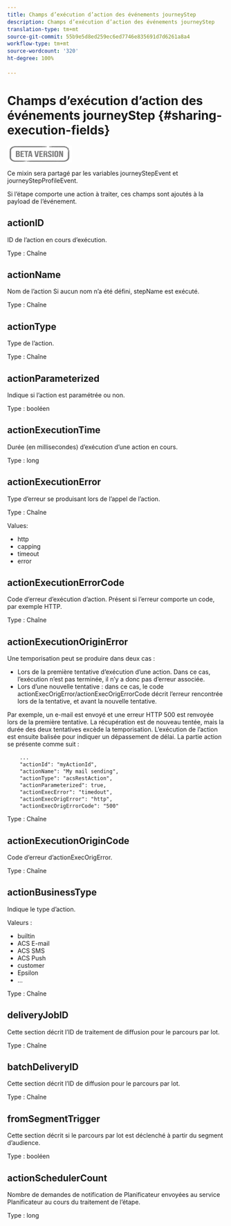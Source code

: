 ```yaml
---
title: Champs d’exécution d’action des événements journeyStep
description: Champs d’exécution d’action des événements journeyStep
translation-type: tm+mt
source-git-commit: 55b9e5d8ed259ec6ed7746e835691d7d6261a8a4
workflow-type: tm+mt
source-wordcount: '320'
ht-degree: 100%

---
```


# Champs d’exécution d’action des événements journeyStep {#sharing-execution-fields}

![](../assets/do-not-localize/badge.png)

Ce mixin sera partagé par les variables journeyStepEvent et journeyStepProfileEvent.

Si l’étape comporte une action à traiter, ces champs sont ajoutés à la payload de l’événement.

## actionID

ID de l’action en cours d’exécution.

Type : Chaîne

## actionName

Nom de l’action Si aucun nom n’a été défini, stepName est exécuté.

Type : Chaîne

## actionType

Type de l’action.

Type : Chaîne

## actionParameterized

Indique si l’action est paramétrée ou non.

Type : booléen

## actionExecutionTime

Durée (en millisecondes) d’exécution d’une action en cours.

Type : long

## actionExecutionError

Type d’erreur se produisant lors de l’appel de l’action.

Type : Chaîne

Values:
* http
* capping
* timeout
* error

## actionExecutionErrorCode

Code d’erreur d’exécution d’action. Présent si l’erreur comporte un code, par exemple HTTP.

Type : Chaîne

## actionExecutionOriginError

Une temporisation peut se produire dans deux cas :

* Lors de la première tentative d’exécution d’une action. Dans ce cas, l’exécution n’est pas terminée, il n’y a donc pas d’erreur associée.
* Lors d’une nouvelle tentative : dans ce cas, le code actionExecOrigError/actionExecOrigErrorCode décrit l’erreur rencontrée lors de la tentative, et avant la nouvelle tentative.

Par exemple, un e-mail est envoyé et une erreur HTTP 500 est renvoyée lors de la première tentative. La récupération est de nouveau tentée, mais la durée des deux tentatives excède la temporisation. L’exécution de l’action est ensuite balisée pour indiquer un dépassement de délai. La partie action se présente comme suit :

```
    ...
    "actionId": "myActionId",
    "actionName": "My mail sending",
    "actionType": "acsRestAction",
    "actionParameterized": true,
    "actionExecError": "timedout",
    "actionExecOrigError": "http",
    "actionExecOrigErrorCode": "500"
```

Type : Chaîne

## actionExecutionOriginCode

Code d’erreur d’actionExecOrigError.

Type : Chaîne

## actionBusinessType

Indique le type d’action.

Valeurs :

* builtin
* ACS E-mail
* ACS SMS
* ACS Push
* customer
* Epsilon
* ...

Type : Chaîne

## deliveryJobID

Cette section décrit l’ID de traitement de diffusion pour le parcours par lot.

Type : Chaîne

## batchDeliveryID

Cette section décrit l’ID de diffusion pour le parcours par lot.

Type : Chaîne

## fromSegmentTrigger

Cette section décrit si le parcours par lot est déclenché à partir du segment d’audience.

Type : booléen

## actionSchedulerCount

Nombre de demandes de notification de Planificateur envoyées au service Planificateur au cours du traitement de l’étape.

Type : long
